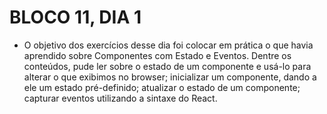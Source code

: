 # BLOCO 11, DIA 1

- O objetivo dos exercícios desse dia foi colocar em prática o que havia aprendido sobre Componentes com Estado e Eventos. Dentre os conteúdos, pude ler sobre o estado de um componente e usá-lo para alterar o que exibimos no browser; inicializar um componente, dando a ele um estado pré-definido; atualizar o estado de um componente; capturar eventos utilizando a sintaxe do React.
